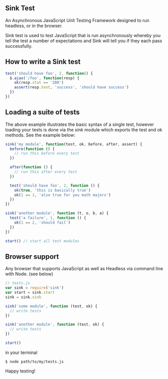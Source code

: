 Sink Test
---------

An Asynchronous JavaScript Unit Testing Framework designed to run headless, or in the browser.

Sink test is used to test JavaScript that is run asynchronously whereby you tell the test a number of expectations and Sink will tell you if they each pass successfully.

How to write a Sink test
------------------------

``` js
test('should have foo', 2, function() {
  $.ajax('/foo', function(resp) {
    ok(resp.stat == '200')
    assert(resp.text, 'success', 'should have success')
  })
})
```

Loading a suite of tests
------------------------

The above example illustrates the basic syntax of a single test, however loading your tests is done via the *sink* module which exports the test and ok methods. See the example below:

``` js
sink('my module', function(test, ok, before, after, assert) {
  before(function () {
    // run this before every test
  })

  after(function () {
    // run this after every test
  })

  test('should have foo', 2, function () {
    ok(true, 'this is basically true')
    ok(1 == 1, 'also true for you math majors')
  })
})

sink('another module', function (t, o, b, a) {
  test('a failure', 1, function () {
    ok(1 == 2, 'should fail')
  })
})

start() // start all test modules
```

Browser support
---------------

Any browser that supports JavaScript as well as Headless via command line with Node. (see below)

``` js
// tests.js
var sink = require('sink')
var start = sink.start
sink = sink.sink

sink('some module', function (test, ok) {
  // write tests
})

sink('another module', function (test, ok) {
  // write tests
})

start()
```

in your terminal

    $ node path/to/my/tests.js

Happy testing!